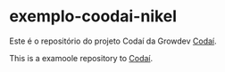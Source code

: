 # exemplo-coodai-nikel

Este é o repositório do projeto Codaí da Growdev [Codaí](https://codai.growdev.com.br/).

This is a examoole repository to [Codaí](https://codai.growdev.com.br/).
